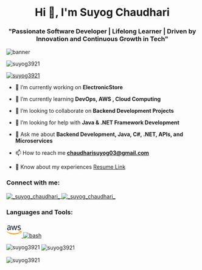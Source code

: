 
<h1 align="center">Hi 👋, I'm Suyog Chaudhari</h1>
<h3 align="center">"Passionate Software Developer | Lifelong Learner | Driven by Innovation and Continuous Growth in Tech"</h3>

<p>
  <img src="https://drive.google.com/uc?id=1qANPuaBmFt7Nj3piwhoEHaMMlFdbKh1l" 
       alt="banner" 
       style="width: 100%; height: 300px; object-fit: cover;" />
</p>

<p align="left"> <img src="https://komarev.com/ghpvc/?username=suyog3921&label=Profile%20views&color=0e75b6&style=flat" alt="suyog3921" /> </p>

<p align="left"> 
  <a href="https://github.com/ryo-ma/github-profile-trophy">
    <img src="https://github-profile-trophy.vercel.app/?username=suyog3921" alt="suyog3921" />
  </a> 
</p>

- 🔭 I’m currently working on **ElectronicStore**

- 🌱 I’m currently learning **DevOps, AWS , Cloud Computing**

- 👯 I’m looking to collaborate on **Backend Development Projects**

- 🤝 I’m looking for help with **Java & .NET Framework Development**

- 💬 Ask me about **Backend Development, Java, C#, .NET, APIs, and Microservices**

- 📫 How to reach me **chaudharisuyog03@gmail.com**

- 📄 Know about my experiences [Resume Link](https://drive.google.com/file/d/1hNbcQeol-6imqg7CUs9HYmL1IZg8IUx4/view?usp=drive_link)

<h3 align="left">Connect with me:</h3>
<p align="left">
<a href="https://instagram.com/_suyog_chaudhari_" target="blank">
  <img align="center" src="https://raw.githubusercontent.com/rahuldkjain/github-profile-readme-generator/master/src/images/icons/Social/instagram.svg" alt="_suyog_chaudhari_" height="30" width="40" />
</a>
<a href="https://www.leetcode.com/_suyog_chaudhari_" target="blank">
  <img align="center" src="https://raw.githubusercontent.com/rahuldkjain/github-profile-readme-generator/master/src/images/icons/Social/leet-code.svg" alt="_suyog_chaudhari_" height="30" width="40" />
</a>
</p>

<h3 align="left">Languages and Tools:</h3>
<p align="left"> 
  <a href="https://aws.amazon.com" target="_blank" rel="noreferrer"> 
    <img src="https://raw.githubusercontent.com/devicons/devicon/master/icons/amazonwebservices/amazonwebservices-original-wordmark.svg" alt="aws" width="40" height="40"/> 
  </a> 
  <a href="https://www.gnu.org/software/bash/" target="_blank" rel="noreferrer"> 
    <img src="https://www.vectorlogo.zone/logos/gnu_bash/gnu_bash-icon.svg" alt="bash" width="40" height="40"/> 
  </a> 
  <!-- Add the rest of your languages/tools here -->
</p>

<p><img align="left" src="https://github-readme-stats.vercel.app/api/top-langs?username=suyog3921&show_icons=true&locale=en&layout=compact" alt="suyog3921" /></p>

<p>&nbsp;<img align="center" src="https://github-readme-stats.vercel.app/api?username=suyog3921&show_icons=true&locale=en" alt="suyog3921" /></p>

<p><img align="center" src="https://github-readme-streak-stats.herokuapp.com/?user=suyog3921&" alt="suyog3921" /></p>
